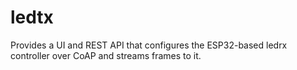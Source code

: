 # ledtx
Provides a UI and REST API that configures the ESP32-based ledrx controller over CoAP and streams frames to it.

